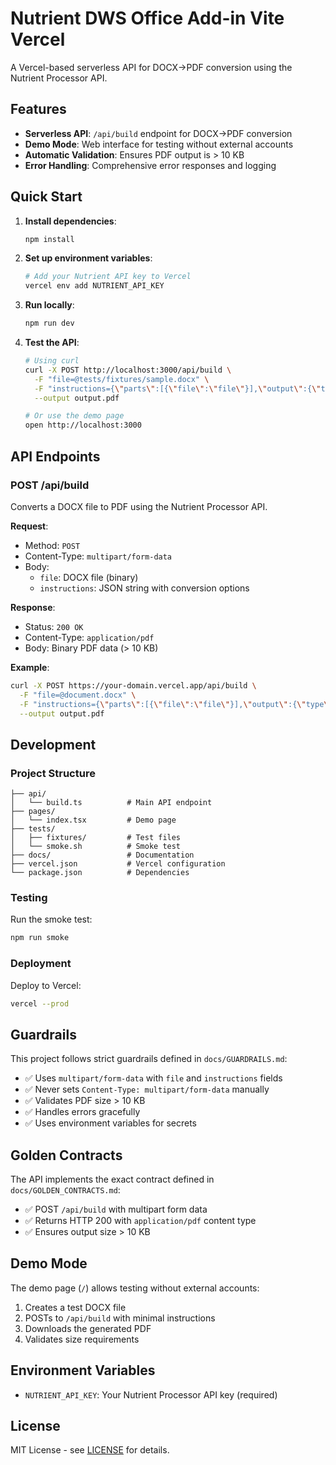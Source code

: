 # Nutrient DWS Office Add-in Vite Vercel

A Vercel-based serverless API for DOCX→PDF conversion using the Nutrient Processor API.

## Features

- **Serverless API**: `/api/build` endpoint for DOCX→PDF conversion
- **Demo Mode**: Web interface for testing without external accounts
- **Automatic Validation**: Ensures PDF output is > 10 KB
- **Error Handling**: Comprehensive error responses and logging

## Quick Start

1. **Install dependencies**:
   ```bash
   npm install
   ```

2. **Set up environment variables**:
   ```bash
   # Add your Nutrient API key to Vercel
   vercel env add NUTRIENT_API_KEY
   ```

3. **Run locally**:
   ```bash
   npm run dev
   ```

4. **Test the API**:
   ```bash
   # Using curl
   curl -X POST http://localhost:3000/api/build \
     -F "file=@tests/fixtures/sample.docx" \
     -F "instructions={\"parts\":[{\"file\":\"file\"}],\"output\":{\"type\":\"pdf\"}}" \
     --output output.pdf
   
   # Or use the demo page
   open http://localhost:3000
   ```

## API Endpoints

### POST /api/build

Converts a DOCX file to PDF using the Nutrient Processor API.

**Request**:
- Method: `POST`
- Content-Type: `multipart/form-data`
- Body:
  - `file`: DOCX file (binary)
  - `instructions`: JSON string with conversion options

**Response**:
- Status: `200 OK`
- Content-Type: `application/pdf`
- Body: Binary PDF data (> 10 KB)

**Example**:
```bash
curl -X POST https://your-domain.vercel.app/api/build \
  -F "file=@document.docx" \
  -F "instructions={\"parts\":[{\"file\":\"file\"}],\"output\":{\"type\":\"pdf\"}}" \
  --output output.pdf
```

## Development

### Project Structure

```
├── api/
│   └── build.ts          # Main API endpoint
├── pages/
│   └── index.tsx         # Demo page
├── tests/
│   ├── fixtures/         # Test files
│   └── smoke.sh          # Smoke test
├── docs/                 # Documentation
├── vercel.json           # Vercel configuration
└── package.json          # Dependencies
```

### Testing

Run the smoke test:
```bash
npm run smoke
```

### Deployment

Deploy to Vercel:
```bash
vercel --prod
```

## Guardrails

This project follows strict guardrails defined in `docs/GUARDRAILS.md`:

- ✅ Uses `multipart/form-data` with `file` and `instructions` fields
- ✅ Never sets `Content-Type: multipart/form-data` manually
- ✅ Validates PDF size > 10 KB
- ✅ Handles errors gracefully
- ✅ Uses environment variables for secrets

## Golden Contracts

The API implements the exact contract defined in `docs/GOLDEN_CONTRACTS.md`:

- ✅ POST `/api/build` with multipart form data
- ✅ Returns HTTP 200 with `application/pdf` content type
- ✅ Ensures output size > 10 KB

## Demo Mode

The demo page (`/`) allows testing without external accounts:

1. Creates a test DOCX file
2. POSTs to `/api/build` with minimal instructions
3. Downloads the generated PDF
4. Validates size requirements

## Environment Variables

- `NUTRIENT_API_KEY`: Your Nutrient Processor API key (required)

## License

MIT License - see [LICENSE](LICENSE) for details.
